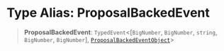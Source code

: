 # Type Alias: ProposalBackedEvent

> **ProposalBackedEvent**: `TypedEvent`\<\[`BigNumber`, `BigNumber`, `string`, `BigNumber`, `BigNumber`\], [`ProposalBackedEventObject`](../interfaces/ProposalBackedEventObject.md)\>
